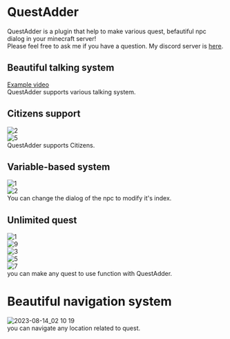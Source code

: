 # QuestAdder
QuestAdder is a plugin that help to make various quest, befautiful npc dialog in your minecraft server!  
Please feel free to ask me if you have a question. My discord server is [here](https://discord.gg/rePyFESDbk).

## Beautiful talking system
[Example video](https://youtu.be/rZeRAL2zQFM?si=vL7yZyYCnsAS0NTM)  
QuestAdder supports various talking system.

## Citizens support
![2](https://github.com/toxicity188/QuestAdder/assets/114675706/b3fb94cd-c17d-4ef9-8dcd-50cdb8feb343)  
![5](https://github.com/toxicity188/QuestAdder/assets/114675706/74ead25e-eced-42aa-a2f6-865bd6f2e11d)  
QuestAdder supports Citizens.

## Variable-based system
![1](https://github.com/toxicity188/QuestAdder/assets/114675706/14d1adfd-121a-4e34-a690-926a7dfedaf8)  
![2](https://github.com/toxicity188/QuestAdder/assets/114675706/36ee6b14-3e65-494d-894d-a9c29482355e)  
You can change the dialog of the npc to modify it's index.

## Unlimited quest 
![1](https://github.com/toxicity188/QuestAdder/assets/114675706/6df6cf5f-d5f0-45ea-92c3-664995077a31)  
![9](https://github.com/toxicity188/QuestAdder/assets/114675706/90a0d0b9-3558-44d8-886f-e5046168ab04)  
![3](https://github.com/toxicity188/QuestAdder/assets/114675706/baba9bd7-8847-4c7d-8908-687872589c5f)  
![5](https://github.com/toxicity188/QuestAdder/assets/114675706/5da4f7e4-321e-411a-8acc-14d2e42357e5)  
![7](https://github.com/toxicity188/QuestAdder/assets/114675706/753a6c38-4877-4222-99b0-ba238f19c5c5)  
you can make any quest to use function with QuestAdder.

# Beautiful navigation system
![2023-08-14_02 10 19](https://github.com/toxicity188/QuestAdder/assets/114675706/56d81f66-5024-48d6-9c8a-53aaeb4ee94d)  
you can navigate any location related to quest.
